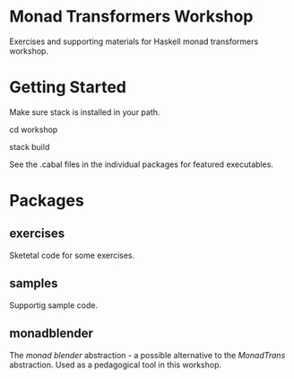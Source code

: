 # Monad Transformers Workshop

Exercises and supporting materials for Haskell monad transformers workshop.

# Getting Started 

Make sure stack is installed in your path.

cd workshop

stack build

See the .cabal files in the individual packages for featured executables.

# Packages

## exercises

Sketetal code for some exercises.

## samples

Supportig sample code.

## monadblender

The _monad blender_ abstraction - a possible alternative to the _MonadTrans_ abstraction.
Used as a pedagogical tool in this workshop.

